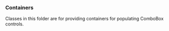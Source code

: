 ﻿### Containers
Classes in this folder are for providing containers for populating ComboBox controls.
